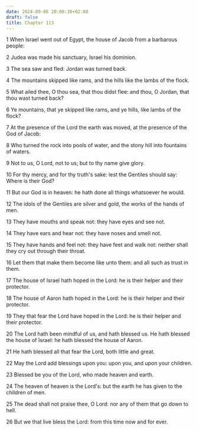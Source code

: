 ```yaml
---
date: 2024-09-06 20:00:30+02:00
draft: false
title: Chapter 113
---
```




1 When Israel went out of Egypt, the house of Jacob from a barbarous people:

2 Judea was made his sanctuary, Israel his dominion.

3 The sea saw and fled: Jordan was turned back.

4 The mountains skipped like rams, and the hills like the lambs of the flock.

5 What ailed thee, O thou sea, that thou didst flee: and thou, O Jordan, that thou wast turned back?

6 Ye mountains, that ye skipped like rams, and ye hills, like lambs of the flock?

7 At the presence of the Lord the earth was moved, at the presence of the God of Jacob:

8 Who turned the rock into pools of water, and the stony hill into fountains of waters.

9 Not to us, O Lord, not to us; but to thy name give glory.

10 For thy mercy, and for thy truth's sake: lest the Gentiles should say: Where is their God?

11 But our God is in heaven: he hath done all things whatsoever he would.

12 The idols of the Gentiles are silver and gold, the works of the hands of men.

13 They have mouths and speak not: they have eyes and see not.

14 They have ears and hear not: they have noses and smell not.

15 They have hands and feel not: they have feet and walk not: neither shall they cry out through their throat.

16 Let them that make them become like unto them: and all such as trust in them.

17 The house of Israel hath hoped in the Lord: he is their helper and their protector.

18 The house of Aaron hath hoped in the Lord: he is their helper and their protector.

19 They that fear the Lord have hoped in the Lord: he is their helper and their protector.

20 The Lord hath been mindful of us, and hath blessed us. He hath blessed the house of Israel: he hath blessed the house of Aaron.

21 He hath blessed all that fear the Lord, both little and great.

22 May the Lord add blessings upon you: upon you, and upon your children.

23 Blessed be you of the Lord, who made heaven and earth.

24 The heaven of heaven is the Lord's: but the earth he has given to the children of men.

25 The dead shall not praise thee, O Lord: nor any of them that go down to hell.

26 But we that live bless the Lord: from this time now and for ever.

